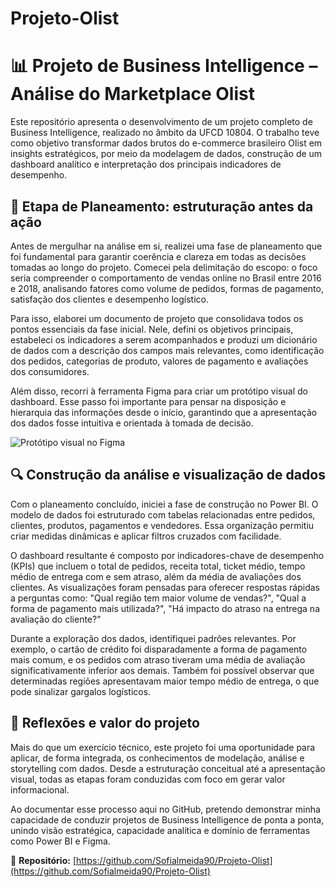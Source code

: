 # Projeto-Olist

# 📊 Projeto de Business Intelligence – Análise do Marketplace Olist

Este repositório apresenta o desenvolvimento de um projeto completo de Business Intelligence, realizado no âmbito da UFCD 10804. O trabalho teve como objetivo transformar dados brutos do e-commerce brasileiro Olist em insights estratégicos, por meio da modelagem de dados, construção de um dashboard analítico e interpretação dos principais indicadores de desempenho.

## 🔹 Etapa de Planeamento: estruturação antes da ação

Antes de mergulhar na análise em si, realizei uma fase de planeamento que foi fundamental para garantir coerência e clareza em todas as decisões tomadas ao longo do projeto. Comecei pela delimitação do escopo: o foco seria compreender o comportamento de vendas online no Brasil entre 2016 e 2018, analisando fatores como volume de pedidos, formas de pagamento, satisfação dos clientes e desempenho logístico.

Para isso, elaborei um documento de projeto que consolidava todos os pontos essenciais da fase inicial. Nele, defini os objetivos principais, estabeleci os indicadores a serem acompanhados e produzi um dicionário de dados com a descrição dos campos mais relevantes, como identificação dos pedidos, categorias de produto, valores de pagamento e avaliações dos consumidores.

Além disso, recorri à ferramenta Figma para criar um protótipo visual do dashboard. Esse passo foi importante para pensar na disposição e hierarquia das informações desde o início, garantindo que a apresentação dos dados fosse intuitiva e orientada à tomada de decisão.

![Protótipo visual no Figma](./exemplo%20de%20planeamento%20das%20sessoes.png)

## 🔍 Construção da análise e visualização de dados

Com o planeamento concluído, iniciei a fase de construção no Power BI. O modelo de dados foi estruturado com tabelas relacionadas entre pedidos, clientes, produtos, pagamentos e vendedores. Essa organização permitiu criar medidas dinâmicas e aplicar filtros cruzados com facilidade.

O dashboard resultante é composto por indicadores-chave de desempenho (KPIs) que incluem o total de pedidos, receita total, ticket médio, tempo médio de entrega com e sem atraso, além da média de avaliações dos clientes. As visualizações foram pensadas para oferecer respostas rápidas a perguntas como: "Qual região tem maior volume de vendas?", "Qual a forma de pagamento mais utilizada?", "Há impacto do atraso na entrega na avaliação do cliente?"

Durante a exploração dos dados, identifiquei padrões relevantes. Por exemplo, o cartão de crédito foi disparadamente a forma de pagamento mais comum, e os pedidos com atraso tiveram uma média de avaliação significativamente inferior aos demais. Também foi possível observar que determinadas regiões apresentavam maior tempo médio de entrega, o que pode sinalizar gargalos logísticos.

## 📌 Reflexões e valor do projeto

Mais do que um exercício técnico, este projeto foi uma oportunidade para aplicar, de forma integrada, os conhecimentos de modelação, análise e storytelling com dados. Desde a estruturação conceitual até a apresentação visual, todas as etapas foram conduzidas com foco em gerar valor informacional.

Ao documentar esse processo aqui no GitHub, pretendo demonstrar minha capacidade de conduzir projetos de Business Intelligence de ponta a ponta, unindo visão estratégica, capacidade analítica e domínio de ferramentas como Power BI e Figma.

🔗 **Repositório:** [https://github.com/Sofialmeida90/Projeto-Olist](https://github.com/Sofialmeida90/Projeto-Olist)
